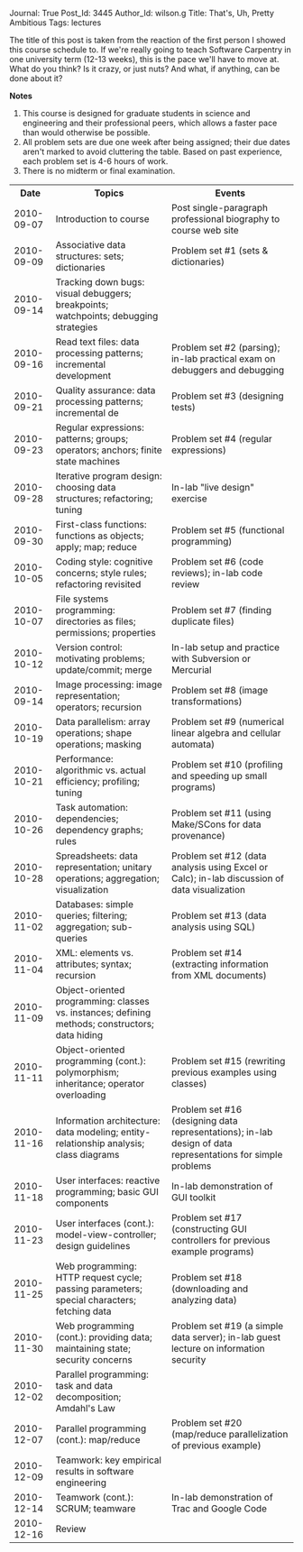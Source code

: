 Journal: True
Post_Id: 3445
Author_Id: wilson.g
Title: That's, Uh, Pretty Ambitious
Tags: lectures

<p>The title of this post is taken from the reaction of the first person I showed this course schedule to. If we're really going to teach Software Carpentry in one university term (12-13 weeks), this is the pace we'll have to move at. What do you think? Is it crazy, or just nuts? And what, if anything, can be done about it?</p>
<p><strong>Notes</strong></p>
<ol>
<li>This course is designed for graduate students in science and engineering and their professional peers, which allows a faster pace than would otherwise be possible.</li>
<li>All problem sets are due one week after being assigned; their due dates aren't marked to avoid cluttering the table.  Based on past experience, each problem set is 4-6 hours of work.</li>
<li>There is no midterm or final examination.</li>
</ol>
<table>
<tbody>
<tr>
<th>Date</th>
<th>Topics</th>
<th>Events</th>
</tr>
<tr>
<td>2010-09-07</td>
<td>Introduction to course</td>
<td>Post single-paragraph professional biography to course web site</td>
</tr>
<tr>
<td>2010-09-09</td>
<td>Associative data structures: sets; dictionaries</td>
<td>Problem set #1 (sets &amp; dictionaries)</td>
</tr>
<tr>
<td>2010-09-14</td>
<td>Tracking down bugs: visual debuggers; breakpoints; watchpoints; debugging strategies</td>
<td></td>
</tr>
<tr>
<td>2010-09-16</td>
<td>Read text files: data processing patterns; incremental development</td>
<td>Problem set #2 (parsing); in-lab practical exam on debuggers and debugging</td>
</tr>
<tr>
<td>2010-09-21</td>
<td>Quality assurance: data processing patterns; incremental de</td>
<td>Problem set #3 (designing tests)</td>
</tr>
<tr>
<td>2010-09-23</td>
<td>Regular expressions: patterns; groups; operators; anchors; finite state machines</td>
<td>Problem set #4 (regular expressions)</td>
</tr>
<tr>
<td>2010-09-28</td>
<td>Iterative program design: choosing data structures; refactoring; tuning</td>
<td>In-lab "live design" exercise</td>
</tr>
<tr>
<td>2010-09-30</td>
<td>First-class functions: functions as objects; apply; map; reduce</td>
<td>Problem set #5 (functional programming)</td>
</tr>
<tr>
<td>2010-10-05</td>
<td>Coding style: cognitive concerns; style rules; refactoring revisited</td>
<td>Problem set #6 (code reviews); in-lab code review</td>
</tr>
<tr>
<td>2010-10-07</td>
<td>File systems programming: directories as files; permissions; properties</td>
<td>Problem set #7 (finding duplicate files)</td>
</tr>
<tr>
<td>2010-10-12</td>
<td>Version control: motivating problems; update/commit; merge</td>
<td>In-lab setup and practice with Subversion or Mercurial</td>
</tr>
<tr>
<td>2010-09-14</td>
<td>Image processing: image representation; operators; recursion</td>
<td>Problem set #8 (image transformations)</td>
</tr>
<tr>
<td>2010-10-19</td>
<td>Data parallelism: array operations; shape operations; masking</td>
<td>Problem set #9 (numerical linear algebra and cellular automata)</td>
</tr>
<tr>
<td>2010-10-21</td>
<td>Performance: algorithmic vs. actual efficiency; profiling; tuning</td>
<td>Problem set #10 (profiling and speeding up small programs)</td>
</tr>
<tr>
<td>2010-10-26</td>
<td>Task automation: dependencies; dependency graphs; rules</td>
<td>Problem set #11 (using Make/SCons for data provenance)</td>
</tr>
<tr>
<td>2010-10-28</td>
<td>Spreadsheets: data representation; unitary operations; aggregation; visualization</td>
<td>Problem set #12 (data analysis using Excel or Calc); in-lab discussion of data visualization</td>
</tr>
<tr>
<td>2010-11-02</td>
<td>Databases: simple queries; filtering; aggregation; sub-queries</td>
<td>Problem set #13 (data analysis using SQL)</td>
</tr>
<tr>
<td>2010-11-04</td>
<td>XML: elements vs. attributes; syntax; recursion</td>
<td>Problem set #14 (extracting information from XML documents)</td>
</tr>
<tr>
<td>2010-11-09</td>
<td>Object-oriented programming: classes vs. instances; defining methods; constructors; data hiding</td>
<td></td>
</tr>
<tr>
<td>2010-11-11</td>
<td>Object-oriented programming (cont.): polymorphism; inheritance; operator overloading</td>
<td>Problem set #15 (rewriting previous examples using classes)</td>
</tr>
<tr>
<td>2010-11-16</td>
<td>Information architecture: data modeling; entity-relationship analysis; class diagrams</td>
<td>Problem set #16 (designing data representations); in-lab design of data representations for simple problems</td>
</tr>
<tr>
<td>2010-11-18</td>
<td>User interfaces: reactive programming; basic GUI components</td>
<td>In-lab demonstration of GUI toolkit</td>
</tr>
<tr>
<td>2010-11-23</td>
<td>User interfaces (cont.): model-view-controller; design guidelines</td>
<td>Problem set #17 (constructing GUI controllers for previous example programs)</td>
</tr>
<tr>
<td>2010-11-25</td>
<td>Web programming: HTTP request cycle; passing parameters; special characters; fetching data</td>
<td>Problem set #18 (downloading and analyzing data)</td>
</tr>
<tr>
<td>2010-11-30</td>
<td>Web programming (cont.): providing data; maintaining state; security concerns</td>
<td>Problem set #19 (a simple data server); in-lab guest lecture on information security</td>
</tr>
<tr>
<td>2010-12-02</td>
<td>Parallel programming: task and data decomposition; Amdahl's Law</td>
<td></td>
</tr>
<tr>
<td>2010-12-07</td>
<td>Parallel programming (cont.): map/reduce</td>
<td>Problem set #20 (map/reduce parallelization of previous example)</td>
</tr>
<tr>
<td>2010-12-09</td>
<td>Teamwork: key empirical results in software engineering</td>
<td></td>
</tr>
<tr>
<td>2010-12-14</td>
<td>Teamwork (cont.): SCRUM; teamware</td>
<td>In-lab demonstration of Trac and Google Code</td>
</tr>
<tr>
<td>2010-12-16</td>
<td>Review</td>
<td></td>
</tr>
</tbody>
</table>
